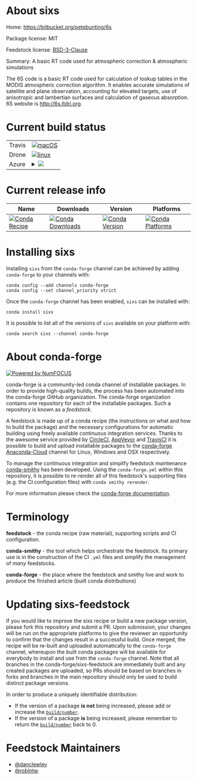 About sixs
==========

Home: https://bitbucket.org/petebunting/6s

Package license: MIT

Feedstock license: [BSD-3-Clause](https://github.com/conda-forge/sixs-feedstock/blob/master/LICENSE.txt)

Summary: A basic RT code used for atmospheric correction & atmospheric simulations

The 6S code is a basic RT code used for calculation of lookup
tables in the MODIS atmospheric correction algorithm.
It enables accurate simulations of satellite and plane observation,
accounting for elevated targets, use of anisotropic and lambertian surfaces
and calculation of gaseous absorption. 6S website is http://6s.ltdri.org.


Current build status
====================


<table><tr>
    <td>Travis</td>
    <td>
      <a href="https://travis-ci.com/conda-forge/sixs-feedstock">
        <img alt="macOS" src="https://img.shields.io/travis/com/conda-forge/sixs-feedstock/master.svg?label=macOS">
      </a>
    </td>
  </tr><tr>
    <td>Drone</td>
    <td>
      <a href="https://cloud.drone.io/conda-forge/sixs-feedstock">
        <img alt="linux" src="https://img.shields.io/drone/build/conda-forge/sixs-feedstock/master.svg?label=Linux">
      </a>
    </td>
  </tr>
    
  <tr>
    <td>Azure</td>
    <td>
      <details>
        <summary>
          <a href="https://dev.azure.com/conda-forge/feedstock-builds/_build/latest?definitionId=1922&branchName=master">
            <img src="https://dev.azure.com/conda-forge/feedstock-builds/_apis/build/status/sixs-feedstock?branchName=master">
          </a>
        </summary>
        <table>
          <thead><tr><th>Variant</th><th>Status</th></tr></thead>
          <tbody><tr>
              <td>linux_64</td>
              <td>
                <a href="https://dev.azure.com/conda-forge/feedstock-builds/_build/latest?definitionId=1922&branchName=master">
                  <img src="https://dev.azure.com/conda-forge/feedstock-builds/_apis/build/status/sixs-feedstock?branchName=master&jobName=linux&configuration=linux_64_" alt="variant">
                </a>
              </td>
            </tr><tr>
              <td>linux_aarch64</td>
              <td>
                <a href="https://dev.azure.com/conda-forge/feedstock-builds/_build/latest?definitionId=1922&branchName=master">
                  <img src="https://dev.azure.com/conda-forge/feedstock-builds/_apis/build/status/sixs-feedstock?branchName=master&jobName=linux&configuration=linux_aarch64_" alt="variant">
                </a>
              </td>
            </tr><tr>
              <td>linux_ppc64le</td>
              <td>
                <a href="https://dev.azure.com/conda-forge/feedstock-builds/_build/latest?definitionId=1922&branchName=master">
                  <img src="https://dev.azure.com/conda-forge/feedstock-builds/_apis/build/status/sixs-feedstock?branchName=master&jobName=linux&configuration=linux_ppc64le_" alt="variant">
                </a>
              </td>
            </tr><tr>
              <td>osx_64</td>
              <td>
                <a href="https://dev.azure.com/conda-forge/feedstock-builds/_build/latest?definitionId=1922&branchName=master">
                  <img src="https://dev.azure.com/conda-forge/feedstock-builds/_apis/build/status/sixs-feedstock?branchName=master&jobName=osx&configuration=osx_64_" alt="variant">
                </a>
              </td>
            </tr><tr>
              <td>osx_arm64</td>
              <td>
                <a href="https://dev.azure.com/conda-forge/feedstock-builds/_build/latest?definitionId=1922&branchName=master">
                  <img src="https://dev.azure.com/conda-forge/feedstock-builds/_apis/build/status/sixs-feedstock?branchName=master&jobName=osx&configuration=osx_arm64_" alt="variant">
                </a>
              </td>
            </tr><tr>
              <td>win_64</td>
              <td>
                <a href="https://dev.azure.com/conda-forge/feedstock-builds/_build/latest?definitionId=1922&branchName=master">
                  <img src="https://dev.azure.com/conda-forge/feedstock-builds/_apis/build/status/sixs-feedstock?branchName=master&jobName=win&configuration=win_64_" alt="variant">
                </a>
              </td>
            </tr>
          </tbody>
        </table>
      </details>
    </td>
  </tr>
</table>

Current release info
====================

| Name | Downloads | Version | Platforms |
| --- | --- | --- | --- |
| [![Conda Recipe](https://img.shields.io/badge/recipe-sixs-green.svg)](https://anaconda.org/conda-forge/sixs) | [![Conda Downloads](https://img.shields.io/conda/dn/conda-forge/sixs.svg)](https://anaconda.org/conda-forge/sixs) | [![Conda Version](https://img.shields.io/conda/vn/conda-forge/sixs.svg)](https://anaconda.org/conda-forge/sixs) | [![Conda Platforms](https://img.shields.io/conda/pn/conda-forge/sixs.svg)](https://anaconda.org/conda-forge/sixs) |

Installing sixs
===============

Installing `sixs` from the `conda-forge` channel can be achieved by adding `conda-forge` to your channels with:

```
conda config --add channels conda-forge
conda config --set channel_priority strict
```

Once the `conda-forge` channel has been enabled, `sixs` can be installed with:

```
conda install sixs
```

It is possible to list all of the versions of `sixs` available on your platform with:

```
conda search sixs --channel conda-forge
```


About conda-forge
=================

[![Powered by NumFOCUS](https://img.shields.io/badge/powered%20by-NumFOCUS-orange.svg?style=flat&colorA=E1523D&colorB=007D8A)](http://numfocus.org)

conda-forge is a community-led conda channel of installable packages.
In order to provide high-quality builds, the process has been automated into the
conda-forge GitHub organization. The conda-forge organization contains one repository
for each of the installable packages. Such a repository is known as a *feedstock*.

A feedstock is made up of a conda recipe (the instructions on what and how to build
the package) and the necessary configurations for automatic building using freely
available continuous integration services. Thanks to the awesome service provided by
[CircleCI](https://circleci.com/), [AppVeyor](https://www.appveyor.com/)
and [TravisCI](https://travis-ci.com/) it is possible to build and upload installable
packages to the [conda-forge](https://anaconda.org/conda-forge)
[Anaconda-Cloud](https://anaconda.org/) channel for Linux, Windows and OSX respectively.

To manage the continuous integration and simplify feedstock maintenance
[conda-smithy](https://github.com/conda-forge/conda-smithy) has been developed.
Using the ``conda-forge.yml`` within this repository, it is possible to re-render all of
this feedstock's supporting files (e.g. the CI configuration files) with ``conda smithy rerender``.

For more information please check the [conda-forge documentation](https://conda-forge.org/docs/).

Terminology
===========

**feedstock** - the conda recipe (raw material), supporting scripts and CI configuration.

**conda-smithy** - the tool which helps orchestrate the feedstock.
                   Its primary use is in the construction of the CI ``.yml`` files
                   and simplify the management of *many* feedstocks.

**conda-forge** - the place where the feedstock and smithy live and work to
                  produce the finished article (built conda distributions)


Updating sixs-feedstock
=======================

If you would like to improve the sixs recipe or build a new
package version, please fork this repository and submit a PR. Upon submission,
your changes will be run on the appropriate platforms to give the reviewer an
opportunity to confirm that the changes result in a successful build. Once
merged, the recipe will be re-built and uploaded automatically to the
`conda-forge` channel, whereupon the built conda packages will be available for
everybody to install and use from the `conda-forge` channel.
Note that all branches in the conda-forge/sixs-feedstock are
immediately built and any created packages are uploaded, so PRs should be based
on branches in forks and branches in the main repository should only be used to
build distinct package versions.

In order to produce a uniquely identifiable distribution:
 * If the version of a package **is not** being increased, please add or increase
   the [``build/number``](https://docs.conda.io/projects/conda-build/en/latest/resources/define-metadata.html#build-number-and-string).
 * If the version of a package **is** being increased, please remember to return
   the [``build/number``](https://docs.conda.io/projects/conda-build/en/latest/resources/define-metadata.html#build-number-and-string)
   back to 0.

Feedstock Maintainers
=====================

* [@danclewley](https://github.com/danclewley/)
* [@robintw](https://github.com/robintw/)

